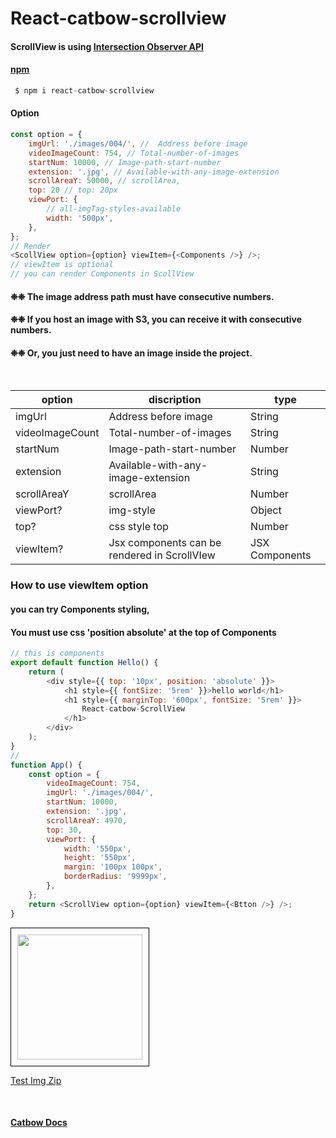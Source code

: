 # React-catbow-scrollview

#### ScrollView is using [Intersection Observer API](https://developer.mozilla.org/en-US/docs/Web/API/Intersection_Observer_API)

#### [npm](https://www.npmjs.com/package/react-catbow-scrollview)

```javascript
 $ npm i react-catbow-scrollview
```

#### Option

```javascript
const option = {
	imgUrl: './images/004/', //  Address before image
	videoImageCount: 754, // Total-number-of-images
	startNum: 10000, // Image-path-start-number
	extension: '.jpg', // Available-with-any-image-extension
	scrollAreaY: 50000, // scrollArea,
	top: 20 // top: 20px
	viewPort: {
		// all-imgTag-styles-available
		width: '500px',
	},
};
// Render
<ScollView option={option} viewItem={<Components />} />;
// viewItem is optional
// you can render Components in ScollView
```

#### ❉❉ The image address path must have consecutive numbers.

#### ❉❉ If you host an image with S3, you can receive it with consecutive numbers.

#### ❉❉ Or, you just need to have an image inside the project.

<br/>

| option          | discription                                  | type           |
| --------------- | -------------------------------------------- | -------------- |
| imgUrl          | Address before image                         | String         |
| videoImageCount | Total-number-of-images                       | String         |
| startNum        | Image-path-start-number                      | Number         |
| extension       | Available-with-any-image-extension           | String         |
| scrollAreaY     | scrollArea                                   | Number         |
| viewPort?       | img-style                                    | Object         |
| top?            | css style top                                | Number         |
| viewItem?       | Jsx components can be rendered in ScrollVIew | JSX Components |

### How to use viewItem option

#### you can try Components styling,

#### You must use css 'position absolute' at the top of Components

```javascript
// this is components
export default function Hello() {
	return (
		<div style={{ top: '10px', position: 'absolute' }}>
			<h1 style={{ fontSize: '5rem' }}>hello world</h1>
			<h1 style={{ marginTop: '600px', fontSize: '5rem' }}>
				React-catbow-ScrollView
			</h1>
		</div>
	);
}
//
function App() {
	const option = {
		videoImageCount: 754,
		imgUrl: './images/004/',
		startNum: 10000,
		extension: '.jpg',
		scrollAreaY: 4970,
		top: 30,
		viewPort: {
			width: '550px',
			height: '550px',
			margin: '100px 100px',
			borderRadius: '9999px',
		},
	};
	return <ScrollView option={option} viewItem={<Btton />} />;
}
```

<img src='https://i.ibb.co/vZV4zxT/scroll-View.gif' style='height:200px; border: 1px solid black; padding:10px'/>

[Test Img Zip](https://www.icloud.com/iclouddrive/0632q_553w-ITb-4_xEdpXqig#004)

<br/>

#### [Catbow Docs](https://catbow.github.io/catbow-docs/)
